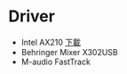 # Driver
- Intel AX210 [下載](https://downloadcenter.intel.com/zh-tw/product/204836)
- Behringer Mixer X302USB
- M-audio FastTrack

